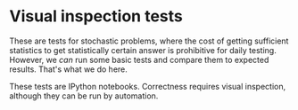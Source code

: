 # Visual inspection tests

These are tests for stochastic problems, where the cost of getting
sufficient statistics to get statistically certain answer is prohibitive for
daily testing. However, we *can* run some basic tests and compare them to
expected results. That's what we do here.

These tests are IPython notebooks. Correctness requires visual inspection,
although they can be run by automation.
